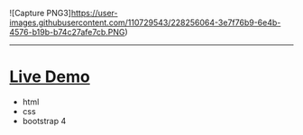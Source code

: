 ![Capture PNG3]https://user-images.githubusercontent.com/110729543/228256064-3e7f76b9-6e4b-4576-b19b-b74c27afe7cb.PNG)

--- 

# [Live Demo]( https://gihadnagy.github.io/Fast-Food-Portfolio/)
- html
- css
- bootstrap 4


